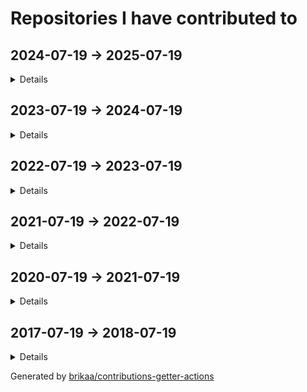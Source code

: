 # Repositories I have contributed to

## 2024-07-19 -> 2025-07-19

<details>

### ⭐ [engineer-man/piston](https://github.com/engineer-man/piston) - [11 commits](https://github.com/engineer-man/piston/commits?author=Brikaa&since=2024-07-19&until=2025-07-20) - JavaScript
A high performance general purpose code execution engine.

### [azzamsa/bilal](https://github.com/azzamsa/bilal) - [1 commit](https://github.com/azzamsa/bilal/commits?author=Brikaa&since=2024-07-19&until=2025-07-20) - Rust
A CLI salah time written in Rust

### [excalidraw-smart-presentation/excalidraw-smart-presentation.github.io](https://github.com/excalidraw-smart-presentation/excalidraw-smart-presentation.github.io) - [135 commits](https://github.com/excalidraw-smart-presentation/excalidraw-smart-presentation.github.io/commits?author=Brikaa&since=2024-07-19&until=2025-07-20) - TypeScript
Excalidraw fork that helps in making presentations with smart animations

### [envicutor/envicutor](https://github.com/envicutor/envicutor) - [7 commits](https://github.com/envicutor/envicutor/commits?author=Brikaa&since=2024-07-19&until=2025-07-20) - Rust
Source code for the Envicutor code execution system.

### [Brikaa/dotfiles](https://github.com/Brikaa/dotfiles) - [9 commits](https://github.com/Brikaa/dotfiles/commits?author=Brikaa&since=2024-07-19&until=2025-07-20) - Shell
My dotfiles

### [envicutor/drafts](https://github.com/envicutor/drafts) - [3 commits](https://github.com/envicutor/drafts/commits?author=Brikaa&since=2024-07-19&until=2025-07-20) - Dockerfile
Issues and drafts for Envicutor

### [Brikaa/brikaa.github.io](https://github.com/Brikaa/brikaa.github.io) - [1 commit](https://github.com/Brikaa/brikaa.github.io/commits?author=Brikaa&since=2024-07-19&until=2025-07-20) - HTML
Omar Brikaa's personal website.

### [Brikaa/chrome-images-blur-extension](https://github.com/Brikaa/chrome-images-blur-extension) - [10 commits](https://github.com/Brikaa/chrome-images-blur-extension/commits?author=Brikaa&since=2024-07-19&until=2025-07-20) - JavaScript
A chrome extension that blurs all images.

</details>

## 2023-07-19 -> 2024-07-19

<details>

### ⭐ [antonkomarev/github-profile-views-counter](https://github.com/antonkomarev/github-profile-views-counter) - [2 commits](https://github.com/antonkomarev/github-profile-views-counter/commits?author=Brikaa&since=2023-07-19&until=2024-07-20) - PHP
It counts how many times your GitHub profile has been viewed. Free cloud micro-service.

### ⭐ [engineer-man/piston](https://github.com/engineer-man/piston) - [6 commits](https://github.com/engineer-man/piston/commits?author=Brikaa&since=2023-07-19&until=2024-07-20) - JavaScript
A high performance general purpose code execution engine.

### [envicutor/envicutor](https://github.com/envicutor/envicutor) - [102 commits](https://github.com/envicutor/envicutor/commits?author=Brikaa&since=2023-07-19&until=2024-07-20) - Rust
Source code for the Envicutor code execution system.

### [Brikaa/gpa-calculator](https://github.com/Brikaa/gpa-calculator) - [1 commit](https://github.com/Brikaa/gpa-calculator/commits?author=Brikaa&since=2023-07-19&until=2024-07-20) - JavaScript
Calculate your expected GPA on http://newecom.fci.cu.edu.eg/

### [envicutor/drafts](https://github.com/envicutor/drafts) - [130 commits](https://github.com/envicutor/drafts/commits?author=Brikaa&since=2023-07-19&until=2024-07-20) - Dockerfile
Issues and drafts for Envicutor

### [zeitwlamoon/zeitwlamoon.github.io](https://github.com/zeitwlamoon/zeitwlamoon.github.io) - [77 commits](https://github.com/zeitwlamoon/zeitwlamoon.github.io/commits?author=Brikaa&since=2023-07-19&until=2024-07-20) - HTML
Discover Egypt through the eyes of Zeit W Lamoon, the Dubai-based destination to a culinary taste sensation. Established in 2021, Zeit W Lamoon means ‘Oil and lemon,’ which form an authentic Egyptian mixture to spice up the “Fava Beans” dish, also known as “Foul Medammes,” the primary element of Egyptian street food.

### [Brikaa/dotfiles](https://github.com/Brikaa/dotfiles) - [37 commits](https://github.com/Brikaa/dotfiles/commits?author=Brikaa&since=2023-07-19&until=2024-07-20) - Shell
My dotfiles

### [envicutor/documentation](https://github.com/envicutor/documentation) - [35 commits](https://github.com/envicutor/documentation/commits?author=Brikaa&since=2023-07-19&until=2024-07-20) - TeX
Envicutor code execution system documentation

### [Brikaa/piston-test-tools](https://github.com/Brikaa/piston-test-tools) - [5 commits](https://github.com/Brikaa/piston-test-tools/commits?author=Brikaa&since=2023-07-19&until=2024-07-20) - Python
no description

### [Brikaa/newecom-monitor](https://github.com/Brikaa/newecom-monitor) - [3 commits](https://github.com/Brikaa/newecom-monitor/commits?author=Brikaa&since=2023-07-19&until=2024-07-20) - Python
Monitor the registration status in http://newecom.fci-cu.edu.eg/

### [Brikaa/problem-solving](https://github.com/Brikaa/problem-solving) - [132 commits](https://github.com/Brikaa/problem-solving/commits?author=Brikaa&since=2023-07-19&until=2024-07-20) - C++
Problems solved in the problem solving course

### [Brikaa/distributed-systems-assignment-2](https://github.com/Brikaa/distributed-systems-assignment-2) - [93 commits](https://github.com/Brikaa/distributed-systems-assignment-2/commits?author=Brikaa&since=2023-07-19&until=2024-07-20) - Java
Usage of Java EE to implement an elearning system with a microservices architecture

### [Brikaa/tools-3-project](https://github.com/Brikaa/tools-3-project) - [87 commits](https://github.com/Brikaa/tools-3-project/commits?author=Brikaa&since=2023-07-19&until=2024-07-20) - Go
no description

### [Brikaa/security-assignment-2](https://github.com/Brikaa/security-assignment-2) - [68 commits](https://github.com/Brikaa/security-assignment-2/commits?author=Brikaa&since=2023-07-19&until=2024-07-20) - Java
Penetration testing, fixing vulnerabilities

### [Brikaa/distributed-systems-assignment-1](https://github.com/Brikaa/distributed-systems-assignment-1) - [45 commits](https://github.com/Brikaa/distributed-systems-assignment-1/commits?author=Brikaa&since=2023-07-19&until=2024-07-20) - Java
Socket programming to create a book borrowing application

### [Brikaa/web-engineering-project](https://github.com/Brikaa/web-engineering-project) - [41 commits](https://github.com/Brikaa/web-engineering-project/commits?author=Brikaa&since=2023-07-19&until=2024-07-20) - PHP
no description

### [Brikaa/security-assignment-1](https://github.com/Brikaa/security-assignment-1) - [29 commits](https://github.com/Brikaa/security-assignment-1/commits?author=Brikaa&since=2023-07-19&until=2024-07-20) - JavaScript
DES, RSA, penetration testing, security improvements to an open-source website

### [Brikaa/ml-assignment-3](https://github.com/Brikaa/ml-assignment-3) - [27 commits](https://github.com/Brikaa/ml-assignment-3/commits?author=Brikaa&since=2023-07-19&until=2024-07-20) - Python
SVM using scikit-learn, MLP and CNN using Keras

### [Brikaa/soft-computing-assignment-4](https://github.com/Brikaa/soft-computing-assignment-4) - [21 commits](https://github.com/Brikaa/soft-computing-assignment-4/commits?author=Brikaa&since=2023-07-19&until=2024-07-20) - Rust
A neural network with configurable number of layers and activation functions

### [Brikaa/soft-computing-assignment-3](https://github.com/Brikaa/soft-computing-assignment-3) - [21 commits](https://github.com/Brikaa/soft-computing-assignment-3/commits?author=Brikaa&since=2023-07-19&until=2024-07-20) - Rust
A fuzzy control system

### [Brikaa/theory-assignment-2](https://github.com/Brikaa/theory-assignment-2) - [20 commits](https://github.com/Brikaa/theory-assignment-2/commits?author=Brikaa&since=2023-07-19&until=2024-07-20) - Java
NFA, DFA

### [envicutor/docs-builder](https://github.com/envicutor/docs-builder) - [20 commits](https://github.com/envicutor/docs-builder/commits?author=Brikaa&since=2023-07-19&until=2024-07-20) - Makefile
Utilities to build the docs

### [Brikaa/soft-computing-assignment-2](https://github.com/Brikaa/soft-computing-assignment-2) - [18 commits](https://github.com/Brikaa/soft-computing-assignment-2/commits?author=Brikaa&since=2023-07-19&until=2024-07-20) - Rust
Genetic algorithm for curve fitting

### [envicutor/docs-workflows](https://github.com/envicutor/docs-workflows) - [18 commits](https://github.com/envicutor/docs-workflows/commits?author=Brikaa&since=2023-07-19&until=2024-07-20) - no primary language
Common GitHub workflows that are used in building and deploying the docs

### [Brikaa/ml-assignment-1](https://github.com/Brikaa/ml-assignment-1) - [17 commits](https://github.com/Brikaa/ml-assignment-1/commits?author=Brikaa&since=2023-07-19&until=2024-07-20) - HTML
Linear regression using scikit-learn, logistic regression from scratch

### [Brikaa/security-des-task](https://github.com/Brikaa/security-des-task) - [10 commits](https://github.com/Brikaa/security-des-task/commits?author=Brikaa&since=2023-07-19&until=2024-07-20) - Rust
no description

### [Brikaa/ml-assignment-2](https://github.com/Brikaa/ml-assignment-2) - [5 commits](https://github.com/Brikaa/ml-assignment-2/commits?author=Brikaa&since=2023-07-19&until=2024-07-20) - Python
Decision trees using scikit-learn, KNN from scratch

### [Brikaa/web-engineering-presentation](https://github.com/Brikaa/web-engineering-presentation) - [4 commits](https://github.com/Brikaa/web-engineering-presentation/commits?author=Brikaa&since=2023-07-19&until=2024-07-20) - TypeScript
no description

### [Brikaa/cloud-task-3](https://github.com/Brikaa/cloud-task-3) - [2 commits](https://github.com/Brikaa/cloud-task-3/commits?author=Brikaa&since=2023-07-19&until=2024-07-20) - Shell
no description

### [Brikaa/Brikaa](https://github.com/Brikaa/Brikaa) - [1 commit](https://github.com/Brikaa/Brikaa/commits?author=Brikaa&since=2023-07-19&until=2024-07-20) - no primary language
no description

### [cs-math/gpa-calc](https://github.com/cs-math/gpa-calc) - [1 commit](https://github.com/cs-math/gpa-calc/commits?author=Brikaa&since=2023-07-19&until=2024-07-20) - Python
Calculate your expected GPA on newecom.fci.cu.edu.eg

### [Brikaa/remote-presentation-control](https://github.com/Brikaa/remote-presentation-control) - [1 commit](https://github.com/Brikaa/remote-presentation-control/commits?author=Brikaa&since=2023-07-19&until=2024-07-20) - HTML
Simple tool to simulate left and right arrow keys remotely

### [Brikaa/theory-task-1](https://github.com/Brikaa/theory-task-1) - [1 commit](https://github.com/Brikaa/theory-task-1/commits?author=Brikaa&since=2023-07-19&until=2024-07-20) - Java
no description

### [Brikaa/theory-task-2](https://github.com/Brikaa/theory-task-2) - [1 commit](https://github.com/Brikaa/theory-task-2/commits?author=Brikaa&since=2023-07-19&until=2024-07-20) - no primary language
no description

### [Brikaa/security-rsa-task](https://github.com/Brikaa/security-rsa-task) - [1 commit](https://github.com/Brikaa/security-rsa-task/commits?author=Brikaa&since=2023-07-19&until=2024-07-20) - C++
no description

### [envicutor/assets](https://github.com/envicutor/assets) - [1 commit](https://github.com/envicutor/assets/commits?author=Brikaa&since=2023-07-19&until=2024-07-20) - no primary language
no description

</details>

## 2022-07-19 -> 2023-07-19

<details>

### ⭐ [microsoft/vscode](https://github.com/microsoft/vscode) - [1 commit](https://github.com/microsoft/vscode/commits?author=Brikaa&since=2022-07-19&until=2023-07-20) - TypeScript
Visual Studio Code

### ⭐ [excalidraw/excalidraw](https://github.com/excalidraw/excalidraw) - [1 commit](https://github.com/excalidraw/excalidraw/commits?author=Brikaa&since=2022-07-19&until=2023-07-20) - TypeScript
Virtual whiteboard for sketching hand-drawn like diagrams

### [engineer-man/emkc](https://github.com/engineer-man/emkc) - [2 commits](https://github.com/engineer-man/emkc/commits?author=Brikaa&since=2022-07-19&until=2023-07-20) - JavaScript
Engineer Man Knowledge Center

### [excalidraw-smart-presentation/excalidraw-smart-presentation.github.io](https://github.com/excalidraw-smart-presentation/excalidraw-smart-presentation.github.io) - [1 commit](https://github.com/excalidraw-smart-presentation/excalidraw-smart-presentation.github.io/commits?author=Brikaa&since=2022-07-19&until=2023-07-20) - TypeScript
Excalidraw fork that helps in making presentations with smart animations

### [cs-math/cs-math.github.io](https://github.com/cs-math/cs-math.github.io) - [1 commit](https://github.com/cs-math/cs-math.github.io/commits?author=Brikaa&since=2022-07-19&until=2023-07-20) - JavaScript
Code for /dev/null team in Cairo University CS-Math Society

### [sda-assignment/sda-assignment](https://github.com/sda-assignment/sda-assignment) - [168 commits](https://github.com/sda-assignment/sda-assignment/commits?author=Brikaa&since=2022-07-19&until=2023-07-20) - Java
Usage of principles learnt in the Software Design and Architecture course to create an abstract e-payment system

### [Brikaa/os-semaphore-assignment](https://github.com/Brikaa/os-semaphore-assignment) - [43 commits](https://github.com/Brikaa/os-semaphore-assignment/commits?author=Brikaa&since=2022-07-19&until=2023-07-20) - Java
Producer-consumer problem

### [Ali-Esmat/SW-Tools-Project](https://github.com/Ali-Esmat/SW-Tools-Project) - [39 commits](https://github.com/Ali-Esmat/SW-Tools-Project/commits?author=Brikaa&since=2022-07-19&until=2023-07-20) - Java
no description

### [Brikaa/dotfiles](https://github.com/Brikaa/dotfiles) - [33 commits](https://github.com/Brikaa/dotfiles/commits?author=Brikaa&since=2022-07-19&until=2023-07-20) - Shell
My dotfiles

### [fci-ai-project/ai-project](https://github.com/fci-ai-project/ai-project) - [19 commits](https://github.com/fci-ai-project/ai-project/commits?author=Brikaa&since=2022-07-19&until=2023-07-20) - Prolog
Single-player Connect-N game using configurable Minimax and Alpha-Beta pruning algorithms

### [Brikaa/newecom-monitor](https://github.com/Brikaa/newecom-monitor) - [18 commits](https://github.com/Brikaa/newecom-monitor/commits?author=Brikaa&since=2022-07-19&until=2023-07-20) - Python
Monitor the registration status in http://newecom.fci-cu.edu.eg/

### [Brikaa/sw-tools-lab-task](https://github.com/Brikaa/sw-tools-lab-task) - [14 commits](https://github.com/Brikaa/sw-tools-lab-task/commits?author=Brikaa&since=2022-07-19&until=2023-07-20) - Java
Setting up JBoss EAP 7.1, example REST API

### [Brikaa/algo-assignment-3](https://github.com/Brikaa/algo-assignment-3) - [9 commits](https://github.com/Brikaa/algo-assignment-3/commits?author=Brikaa&since=2022-07-19&until=2023-07-20) - C++
Dynamic programming and greedy algorithms problems

### [Brikaa/faster-blackboard](https://github.com/Brikaa/faster-blackboard) - [9 commits](https://github.com/Brikaa/faster-blackboard/commits?author=Brikaa&since=2022-07-19&until=2023-07-20) - JavaScript
A chrome extension that skips the intermediate page that BlackBoard opens before showing a PDF

### [Brikaa/piston-test-tools](https://github.com/Brikaa/piston-test-tools) - [3 commits](https://github.com/Brikaa/piston-test-tools/commits?author=Brikaa&since=2022-07-19&until=2023-07-20) - Python
no description

### [Brikaa/contributions-getter-actions](https://github.com/Brikaa/contributions-getter-actions) - [108 commits](https://github.com/Brikaa/contributions-getter-actions/commits?author=Brikaa&since=2022-07-19&until=2023-07-20) - TypeScript
A highly configurable GitHub Action can be used to update your profile's README with the repositories you have committed in

### [Brikaa/ai-assignment-2](https://github.com/Brikaa/ai-assignment-2) - [50 commits](https://github.com/Brikaa/ai-assignment-2/commits?author=Brikaa&since=2022-07-19&until=2023-07-20) - Prolog
Usage of BFS or A* algorithm to solve a dominoes and bombs puzzle (AI Assignment)

### [Brikaa/testing-assignment-1](https://github.com/Brikaa/testing-assignment-1) - [34 commits](https://github.com/Brikaa/testing-assignment-1/commits?author=Brikaa&since=2022-07-19&until=2023-07-20) - HTML
JUnit, graph coverage

### [Brikaa/ai-assignment-1](https://github.com/Brikaa/ai-assignment-1) - [32 commits](https://github.com/Brikaa/ai-assignment-1/commits?author=Brikaa&since=2022-07-19&until=2023-07-20) - Prolog
Prolog basics

### [seam-project/seam-project](https://github.com/seam-project/seam-project) - [29 commits](https://github.com/seam-project/seam-project/commits?author=Brikaa&since=2022-07-19&until=2023-07-20) - no primary language
no description

### [Brikaa/contributions-getter](https://github.com/Brikaa/contributions-getter) - [24 commits](https://github.com/Brikaa/contributions-getter/commits?author=Brikaa&since=2022-07-19&until=2023-07-20) - TypeScript
A JavaScript/TypeScript library that gets all of the repositories a user has contributed to since their account's creation

### [Brikaa/cpl-js-research](https://github.com/Brikaa/cpl-js-research) - [22 commits](https://github.com/Brikaa/cpl-js-research/commits?author=Brikaa&since=2022-07-19&until=2023-07-20) - TeX
Evaluation of different JavaScript language design characteristics (Concepts of Programming Languages assignment)

### [Brikaa/testing-assignment-2](https://github.com/Brikaa/testing-assignment-2) - [10 commits](https://github.com/Brikaa/testing-assignment-2/commits?author=Brikaa&since=2022-07-19&until=2023-07-20) - RobotFramework
Usage of Robot Framework with Selenium to test the UI of a website (SW Testing assignment)

### [seam-project/unitime-docker](https://github.com/seam-project/unitime-docker) - [9 commits](https://github.com/seam-project/unitime-docker/commits?author=Brikaa&since=2022-07-19&until=2023-07-20) - Shell
no description

### [Brikaa/seam-quality-attributes](https://github.com/Brikaa/seam-quality-attributes) - [7 commits](https://github.com/Brikaa/seam-quality-attributes/commits?author=Brikaa&since=2022-07-19&until=2023-07-20) - TeX
A report about different quality attributes and metrics of measuring them (SW maintenance assignment)

### [Brikaa/cpl-js-generic-research](https://github.com/Brikaa/cpl-js-generic-research) - [7 commits](https://github.com/Brikaa/cpl-js-generic-research/commits?author=Brikaa&since=2022-07-19&until=2023-07-20) - C++
A report about generic programming in JavaScript (Concepts of Programming Languages assignment)

### [Brikaa/maintenance-models-assignment](https://github.com/Brikaa/maintenance-models-assignment) - [4 commits](https://github.com/Brikaa/maintenance-models-assignment/commits?author=Brikaa&since=2022-07-19&until=2023-07-20) - TeX
A report about why we study SW maintenance and the quick-fix maintenance model

### [fci-ai-project/fci-ai-project.github.io](https://github.com/fci-ai-project/fci-ai-project.github.io) - [4 commits](https://github.com/fci-ai-project/fci-ai-project.github.io/commits?author=Brikaa&since=2022-07-19&until=2023-07-20) - TeX
no description

### [Brikaa/Brikaa](https://github.com/Brikaa/Brikaa) - [3 commits](https://github.com/Brikaa/Brikaa/commits?author=Brikaa&since=2022-07-19&until=2023-07-20) - no primary language
no description

### [seam-project/sonarqube-compose](https://github.com/seam-project/sonarqube-compose) - [1 commit](https://github.com/seam-project/sonarqube-compose/commits?author=Brikaa&since=2022-07-19&until=2023-07-20) - no primary language
no description

</details>

## 2021-07-19 -> 2022-07-19

<details>

### ⭐ [engineer-man/piston](https://github.com/engineer-man/piston) - [53 commits](https://github.com/engineer-man/piston/commits?author=Brikaa&since=2021-07-19&until=2022-07-20) - JavaScript
A high performance general purpose code execution engine.

### [microsoft/vscode-wiki](https://github.com/microsoft/vscode-wiki) - [2 commits](https://github.com/microsoft/vscode-wiki/commits?author=Brikaa&since=2021-07-19&until=2022-07-20) - no primary language
A repository to make changes to the vscode Wiki on GitHub

### [engineer-man/piston-bot](https://github.com/engineer-man/piston-bot) - [3 commits](https://github.com/engineer-man/piston-bot/commits?author=Brikaa&since=2021-07-19&until=2022-07-20) - Python
I Run Code bot on Discord

### [engineer-man/emkc](https://github.com/engineer-man/emkc) - [68 commits](https://github.com/engineer-man/emkc/commits?author=Brikaa&since=2021-07-19&until=2022-07-20) - JavaScript
Engineer Man Knowledge Center

### [cs-math/cs-math.github.io](https://github.com/cs-math/cs-math.github.io) - [102 commits](https://github.com/cs-math/cs-math.github.io/commits?author=Brikaa&since=2021-07-19&until=2022-07-20) - JavaScript
Code for /dev/null team in Cairo University CS-Math Society

### [Brikaa/gpa-calculator](https://github.com/Brikaa/gpa-calculator) - [7 commits](https://github.com/Brikaa/gpa-calculator/commits?author=Brikaa&since=2021-07-19&until=2022-07-20) - JavaScript
Calculate your expected GPA on http://newecom.fci.cu.edu.eg/

### [Brikaa/solid-geometry-tools](https://github.com/Brikaa/solid-geometry-tools) - [14 commits](https://github.com/Brikaa/solid-geometry-tools/commits?author=Brikaa&since=2021-07-19&until=2022-07-20) - JavaScript
Solid Geometry Tools

### [Brikaa/syntax-warriors](https://github.com/Brikaa/syntax-warriors) - [99 commits](https://github.com/Brikaa/syntax-warriors/commits?author=Brikaa&since=2021-07-19&until=2022-07-20) - JavaScript
no description

### [Brikaa/dotfiles](https://github.com/Brikaa/dotfiles) - [82 commits](https://github.com/Brikaa/dotfiles/commits?author=Brikaa&since=2021-07-19&until=2022-07-20) - Shell
My dotfiles

### [zeitwlamoon/zeitwlamoon.github.io](https://github.com/zeitwlamoon/zeitwlamoon.github.io) - [53 commits](https://github.com/zeitwlamoon/zeitwlamoon.github.io/commits?author=Brikaa&since=2021-07-19&until=2022-07-20) - HTML
Discover Egypt through the eyes of Zeit W Lamoon, the Dubai-based destination to a culinary taste sensation. Established in 2021, Zeit W Lamoon means ‘Oil and lemon,’ which form an authentic Egyptian mixture to spice up the “Fava Beans” dish, also known as “Foul Medammes,” the primary element of Egyptian street food.

### [Brikaa/piston-test-tools](https://github.com/Brikaa/piston-test-tools) - [10 commits](https://github.com/Brikaa/piston-test-tools/commits?author=Brikaa&since=2021-07-19&until=2022-07-20) - Python
no description

### [Brikaa/gram-schmidt-calculator](https://github.com/Brikaa/gram-schmidt-calculator) - [5 commits](https://github.com/Brikaa/gram-schmidt-calculator/commits?author=Brikaa&since=2021-07-19&until=2022-07-20) - JavaScript
no description

### [Brikaa/parking-system-procedural](https://github.com/Brikaa/parking-system-procedural) - [3 commits](https://github.com/Brikaa/parking-system-procedural/commits?author=Brikaa&since=2021-07-19&until=2022-07-20) - Python
no description

### [AbsoluteZero000/Typing_thingy](https://github.com/AbsoluteZero000/Typing_thingy) - [2 commits](https://github.com/AbsoluteZero000/Typing_thingy/commits?author=Brikaa&since=2021-07-19&until=2022-07-20) - JavaScript
typeracer clone thingy

### [Brikaa/brikaa.github.io](https://github.com/Brikaa/brikaa.github.io) - [2 commits](https://github.com/Brikaa/brikaa.github.io/commits?author=Brikaa&since=2021-07-19&until=2022-07-20) - HTML
Omar Brikaa's personal website.

### [fishing-calendar/fishing-calendar.github.io](https://github.com/fishing-calendar/fishing-calendar.github.io) - [10 commits](https://github.com/fishing-calendar/fishing-calendar.github.io/commits?author=Brikaa&since=2021-07-19&until=2022-07-20) - JavaScript
Shows the spring and neap tide days

### [technomuscles/technomuscles](https://github.com/technomuscles/technomuscles) - [9 commits](https://github.com/technomuscles/technomuscles/commits?author=Brikaa&since=2021-07-19&until=2022-07-20) - no primary language
TechnoMuscles repository (a repository to practice JIRA integration with projects) (Software Process and Quality Management course)

### [cs-math/gpa-calc](https://github.com/cs-math/gpa-calc) - [7 commits](https://github.com/cs-math/gpa-calc/commits?author=Brikaa&since=2021-07-19&until=2022-07-20) - Python
Calculate your expected GPA on newecom.fci.cu.edu.eg

</details>

## 2020-07-19 -> 2021-07-19

<details>

### ⭐ [PyGithub/PyGithub](https://github.com/PyGithub/PyGithub) - [2 commits](https://github.com/PyGithub/PyGithub/commits?author=Brikaa&since=2020-07-19&until=2021-07-20) - Python
Typed interactions with the GitHub API v3

### [engineer-man/emkc](https://github.com/engineer-man/emkc) - [56 commits](https://github.com/engineer-man/emkc/commits?author=Brikaa&since=2020-07-19&until=2021-07-20) - JavaScript
Engineer Man Knowledge Center

### [projectunic0rn/pub-workspace](https://github.com/projectunic0rn/pub-workspace) - [2 commits](https://github.com/projectunic0rn/pub-workspace/commits?author=Brikaa&since=2020-07-19&until=2021-07-20) - Python
pub workspace apps

### [Open-Source-Project-Collaboration/board-game-playing-ai](https://github.com/Open-Source-Project-Collaboration/board-game-playing-ai) - [35 commits](https://github.com/Open-Source-Project-Collaboration/board-game-playing-ai/commits?author=Brikaa&since=2020-07-19&until=2021-07-20) - Python
Chess AI using Neural Network and Min/Max algorithm and tree pruning

### [cs-math/cs-math.github.io](https://github.com/cs-math/cs-math.github.io) - [39 commits](https://github.com/cs-math/cs-math.github.io/commits?author=Brikaa&since=2020-07-19&until=2021-07-20) - JavaScript
Code for /dev/null team in Cairo University CS-Math Society

### [Open-Source-Project-Collaboration/osc-bot](https://github.com/Open-Source-Project-Collaboration/osc-bot) - [222 commits](https://github.com/Open-Source-Project-Collaboration/osc-bot/commits?author=Brikaa&since=2020-07-19&until=2021-07-20) - Python
A discord bot that automates the process of voting on and creating projects and GitHub teams.

### [Open-Source-Project-Collaboration/blockchain-distributed-streaming-api](https://github.com/Open-Source-Project-Collaboration/blockchain-distributed-streaming-api) - [1 commit](https://github.com/Open-Source-Project-Collaboration/blockchain-distributed-streaming-api/commits?author=Brikaa&since=2020-07-19&until=2021-07-20) - no primary language
no description

</details>

## 2017-07-19 -> 2018-07-19

<details>

### ⭐ [geekcomputers/Python](https://github.com/geekcomputers/Python) - [1 commit](https://github.com/geekcomputers/Python/commits?author=Brikaa&since=2017-07-19&until=2018-07-20) - Python
My Python Examples

</details>

Generated by [brikaa/contributions-getter-actions](https://github.com/brikaa/contributions-getter-actions)

